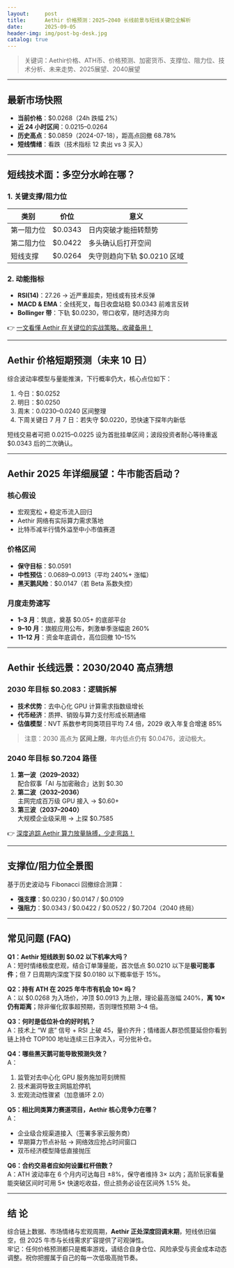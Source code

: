 ```yaml
---
layout:     post
title:      Aethir 价格预测：2025–2040 长线前景与短线关键位全解析
date:       2025-09-05
header-img: img/post-bg-desk.jpg
catalog: true
---
```


> 关键词：Aethir价格、ATH币、价格预测、加密货币、支撑位、阻力位、技术分析、未来走势、2025展望、2040展望

---

## 最新市场快照
- **当前价格**：$0.0268（24h 跌幅 2%）  
- **近 24 小时区间**：$0.0215–$0.0264  
- **历史高点**：$0.0859（2024-07-18），距高点回撤 68.78%  
- **短线情绪**：看跌（技术指标 12 卖出 vs 3 买入）  

---

## 短线技术面：多空分水岭在哪？

### 1. 关键支撑/阻力位
| 类别 | 价位 | 意义 |
|------|------|------|
| 第一阻力位 | $0.0343 | 日内突破才能扭转颓势 |
| 第二阻力位 | $0.0422 | 多头确认后打开空间 |
| 短线支撑 | $0.0264 | 失守则趋向下轨 $0.0210 区域 |

### 2. 动能指标
- **RSI(14)**：27.26 → 近严重超卖，短线或有技术反弹  
- **MACD & EMA**：全线死叉，每日收盘站稳 $0.0343 前难言反转  
- **Bollinger 带**：下轨 $0.0230，带口收窄，随时选择方向  

👉 [一文看懂 Aethir 在关键位的实战策略，收藏备用！](https://okxdog.com/)

---

## Aethir 价格短期预测（未来 10 日）
综合波动率模型与量能推演，下行概率仍大，核心点位如下：

1. 今日：$0.0252  
2. 明日：$0.0250  
3. 周末：$0.0230–$0.0240 区间整理  
4. 下周关键日 7 月 7 日：若失守 $0.0220，恐快速下探年内新低

短线交易者可把 $0.0215–$0.0225 设为首批挂单区间；波段投资者耐心等待重返 $0.0343 后的二次确认。

---

## Aethir 2025 年详细展望：牛市能否启动？

### 核心假设
- 宏观宽松 + 稳定币流入回归  
- Aethir 网络有实际算力需求落地  
- 比特币减半行情外溢至中小市值赛道  

### 价格区间
- **保守目标**：$0.0591  
- **中性预估**：$0.0689–$0.0913（平均 240%+ 涨幅）  
- **黑天鹅风险**：$0.0147（若 Beta 系数失控）

### 月度走势速写
- **1–3 月**：筑底，奠基 $0.05+ 的底部平台  
- **9–10 月**：旗舰应用公布，刺激单季涨幅逾 260%  
- **11–12 月**：资金年底调仓，高位回撤 10–15%

---

## Aethir 长线远景：2030/2040 高点猜想

### 2030 年目标 $0.2083：逻辑拆解
- **技术优势**：去中心化 GPU 计算需求指数级增长  
- **代币经济**：质押、销毁与算力支付形成长期通缩  
- **估值模型**：NVT 系数参考同类项目平均 7.4 倍，2029 收入年复合增速 85%

> 注意：2030 高点为 **区间上限**，年内低点仍有 $0.0476，波动极大。

### 2040 年目标 $0.7204 路径
1. **第一波（2029–2032）**  
   配合叙事「AI 与加密融合」达到 $0.30  
2. **第二波（2032–2036）**  
   主网完成百万级 GPU 接入 → $0.60+  
3. **第三波（2037–2040）**  
   大规模企业级采用 → 上探 $0.7585

👉 [深度追踪 Aethir 算力放量脉搏，少走弯路！](https://okxdog.com/)

---

## 支撑位/阻力位全景图
基于历史波动与 Fibonacci 回撤综合测算：

- **强支撑**：$0.0230 / $0.0147 / $0.0109  
- **强阻力**：$0.0343 / $0.0422 / $0.0522 / $0.7204（2040 终局）  

---

## 常见问题 (FAQ)

**Q1：Aethir 短线跌到 $0.02 以下机率大吗？**  
A：短时情绪极度悲观，结合订单簿量能，首次低点 $0.0210 以下是**极可能事件**；但 7 日周期内深度下探 $0.0180 以下概率低于 15%。

**Q2：持有 ATH 在 2025 年牛市有机会 10× 吗？**  
A：以 $0.0268 为入场价，冲顶 $0.0913 为上限，理论最高涨幅 240%，**离 10× 仍有距离**；除非催化叙事超预期，否则理性预期 3–4 倍。

**Q3：何时是低位补仓的好时机？**  
A：技术上 “W 底” 信号 + RSI 上破 45，量价齐升；情绪面人群恐慌蔓延但你看到链上持仓 TOP100 地址连续三日净流入，可分批补仓。

**Q4：哪些黑天鹅可能导致预测失效？**  
A：  
1. 监管对去中心化 GPU 服务施加苛刻牌照  
2. 技术漏洞导致主网尴尬停机  
3. 宏观流动性骤紧（加息循环 2.0）

**Q5：相比同类算力赛道项目，Aethir 核心竞争力在哪？**  
A：  
- 企业级合规渠道接入（签署多家云服务商）  
- 早期算力节点补贴 → 网络效应抢占时间窗口  
- 双币经济模型降低直接抛压

**Q6：合约交易者应如何设置杠杆倍数？**  
A：ATH 波动率在 6 个月内可达每日 ±8%，保守者维持 3× 以内；高阶玩家看量能突破区间时可用 5× 快速吃收益，但止损务必设在区间外 1.5% 处。

---

## 结 论

综合链上数据、市场情绪与宏观周期，**Aethir 正处深度回调末期**，短线依旧偏空，但 2025 牛市与长线需求扩容提供了可观弹性。  
牢记：任何价格预测都只是概率游戏，请结合自身仓位、风险承受与资金成本动态调整。祝你把握属于自己的每一次低吸高抛节奏。